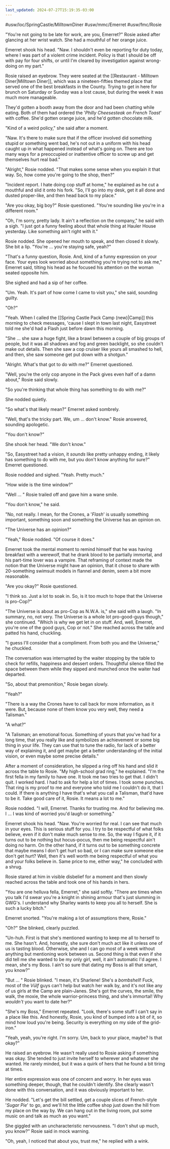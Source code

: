 ```yaml
---
last_updated: 2024-07-27T15:19:35-03:00
---
```


#usw/loc/SpringCastle/MilltownDiner #usw/mmc/Emerret #usw/fmc/Rosie

"You're not going to be late for work, are you, Emerret?" Rosie asked after glancing at her wrist watch. She had a mouthful of her orange juice.

Emerret shook his head. "Naw. I shouldn't even be reporting for duty today, where I was part of a violent crime incident. Policy is that I should be off with pay for four shifts, or until I'm cleared by investigation against wrong-doing on my part."

Rosie raised an eyebrow. They were seated at the [[Restaurant - Milltown Diner|Milltown Diner]], which was a nineteen-fifties themed place that served one of the best breakfasts in the County. Trying to get in here for brunch on Saturday or Sunday was a lost cause, but during the week it was much more manageable.

They'd gotten a booth away from the door and had been chatting while eating. Both of them had ordered the '_Philly Cheesesteak on French Toast_' with coffee. She'd gotten orange juice, and he'd gotten chocolate milk.

"Kind of a weird policy," she said after a moment.

"Naw. It's there to make sure that if the officer involved did something stupid or something went bad, he's not out in a uniform with his head caught up in what happened instead of what's going on. There are too many ways for a preoccupied or inattentive officer to screw up and get themselves hurt real bad."

"Alright," Rosie nodded. "That makes some sense when you explain it that way. So, how come you're going to the shop, then?"

"Incident report. I hate doing cop stuff at home," he explained as he cut a mouthful and slid it onto his fork. "So, I'll go into my desk, get it all done and dusted proper-like, and then head back to my place."

"Are you okay, big boy?" Rosie questioned. "You're sounding like you're in a different room."

"Oh, I'm sorry, pretty lady. It ain't a reflection on the company," he said with a sigh. "I just got a funny feeling about that whole thing at Hauler House yesterday. Like something ain't right with it."

Rosie nodded. She opened her mouth to speak, and then closed it slowly. She bit a lip. "You're … you're staying safe, yeah?"

"That's a funny question, Rosie. And, kind of a funny expression on your face. Your eyes look worried about something you're trying not to ask me," Emerret said, tilting his head as he focused his attention on the woman seated opposite him.

She sighed and had a sip of her coffee.

"Um. Yeah. It's part of how come I came to visit you," she said, sounding guilty.

"Oh?"

"Yeah. When I called the [[Spring Castle Pack Camp (new)|Camp]] this morning to check messages, 'cause I slept in town last night, Easystreet told me she'd had a Flash just before dawn this morning.

"She … she saw a huge fight, like a brawl between a couple of big groups of people, but it was all shadows and fog and green backlight, so she couldn't make out details. Then she saw a cop cruiser like yours all smashed to hell, and then, she saw someone get put down with a shotgun."

"Alright. What's that got to do with me?" Emerret questioned.

"Well, you're the only cop anyone in the Pack gives even half of a damn about," Rosie said slowly.

"So you're thinking that whole thing has something to do with me?"

She nodded quietly.

"So what's that likely mean?" Emerret asked sombrely.

"Well, that's the tricky part. We, um … don't know." Rosie answered, sounding apologetic.

"You don't know?"

She shook her head. "We don't know."

"So, Easystreet had a vision, it _sounds_ like pretty unhappy ending, it likely has something to do with me, but you don't know anything for sure?" Emerret questioned.

Rosie nodded and sighed. "Yeah. Pretty much."

"How wide is the time window?"

"Well … " Rosie trailed off and gave him a wane smile.

"You don't know," he said.

"No, not really. I mean, for the Crones, a '_Flash_' is usually something important, something soon and something the Universe has an opinion on.

"The Universe has an opinion?"

"Yeah," Rosie nodded. "Of course it does."

Emerret took the mental moment to remind himself that he was having breakfast with a werewolf, that he drank blood to be partially immortal, and his part-time lover was a vampire. That reframing of context made the notion that the Universe might have an opinion, that it chose to share with 20-something swimsuit models in flannel and denim, seem a bit more reasonable.

"Are you okay?" Rosie questioned.

"I think so. Just a lot to soak in. So, is it too much to hope that the Universe is pro-Cop?"

"The Universe is about as pro-Cop as N.W.A. is," she said with a laugh. "In summary, no, not very. The Universe is a whole lot pro-good-guys though," she continued. "Which is why we get let in on stuff. And, well, Emerret, you're one of the good guys, Cop or not." She reached across the table and patted his hand, chuckling.

"I guess I'll consider that a compliment. From both you and the Universe," he chuckled.

The conversation was interrupted by the waiter stopping by the table to check for refills, happiness and dessert orders. Thoughtful silence filled the space between them while they sipped and munched once the waiter had departed.

"So, about that premonition," Rosie began slowly.

"Yeah?"

"There is a way the Crones have to call back for more information, as it were. But, because none of them know you very well, they need a Talisman."

"A what?"

"A Talisman; an emotional focus. Something of yours that you've had for a long time, that you really like and symbolizes an achievement or some big thing in your life. They can use that to tune the radio, for lack of a better way of explaining it, and get maybe get a better understanding of the initial vision, or even maybe some precise details."

After a moment of consideration, he slipped a ring off his hand and slid it across the table to Rosie. "My high-school grad ring," he explained. "I'm the first fella in my family to have one. It took me two tries to get that. I didn't quit. I worked hard. I had to ask for help a lot of times. I took some punches. That ring is my proof to me and everyone who told me I couldn't do it, that I could. If there is anything I have that's what you call a Talisman, that'd have to be it. Take good care of it, Rosie. It means a lot to me."

Rosie nodded. "I will, Emerret. Thanks for trusting me. And for believing me. I … I was kind of worried you'd laugh or something."

Emerret shook his head. "Naw. You're worried for real. I can see that much in your eyes. This is serious stuff for you. I try to be respectful of what folks believe, even if it don't make much sense to me. So, the way I figure it, if it turns out to be nothing but hocus-pocus, then me being respectful ain't doing no harm. On the other hand, if it turns out to be something concrete that maybe means I don't get hurt so bad, or I can make sure someone else don't get hurt? Well, then it's well worth me being respectful of what you and your folks believe in. Same price to me, either way," he concluded with a shrug.

Rosie stared at him in visible disbelief for a moment and then slowly reached across the table and took one of his hands in hers.

"You are one helluva fella, Emerret," she said softly. "There are times when you talk I'd swear you're a knight in shining armour that's just slumming in GWG's. I understand why Sharley wants to keep you all to herself. She is such a lucky bitch."

Emerret snorted. "You're making a lot of assumptions there, Rosie."

"Oh?" She blinked, clearly puzzled.

"Un-huh. First is that she's mentioned wanting to keep me all to herself to me. She hasn't. And, honestly, she sure don't much act like it unless one of us is tasting blood. Otherwise, she and I can go most of a week without anything but mentioning work between us. Second thing is that even if she did tell me she wanted to be my only girl, well, it ain't automatic I'd agree. I mean, she's my Boss. I ain't so sure that dating my Boss is all that smart, you know?"

"But … " Rosie blinked. "I mean, it's Sharlene! She's a _bombshell_! Fuck, most of the _Vülf_ guys can't help but watch her walk by, and it's not like any of us girls at the Camp are plain-Janes. She's got the curves, the smile, the walk, the moxie, the whole warrior-princess thing, and she's immortal! Why _wouldn't_ you want to date her?"

"She's my Boss," Emerret repeated. "Look, there's some stuff I can't say in a place like this. And honestly, Rosie, you kind of bumped into a bit of it, so mind how loud you're being. Security is everything on my side of the grid-iron."

"Yeah, yeah, you're right. I'm sorry. Um, back to your place, maybe? Is that okay?"

He raised an eyebrow. He wasn't really used to Rosie asking if something was okay. She tended to just invite herself to wherever and whatever she wanted. He rarely minded, but it was a quirk of hers that he found a bit tiring at times.

Her entire expression was one of concern and worry. In her eyes was something deeper, though, that he couldn't identify. She clearly wasn't done with this conversation, and it was obviously important to her.

He nodded. "Let's get the bill settled, get a couple slices of French-style '_Sugar Pie_' to go, and we'll hit the little coffee shop just down the hill from my place on the way by. We can hang out in the living room, put some music on and talk as much as you want."

She giggled with an uncharacteristic nervousness. "I don't shut up much, you know?" Rosie said in mock warning.

"Oh, yeah, I noticed that about you, trust me," he replied with a wink.
